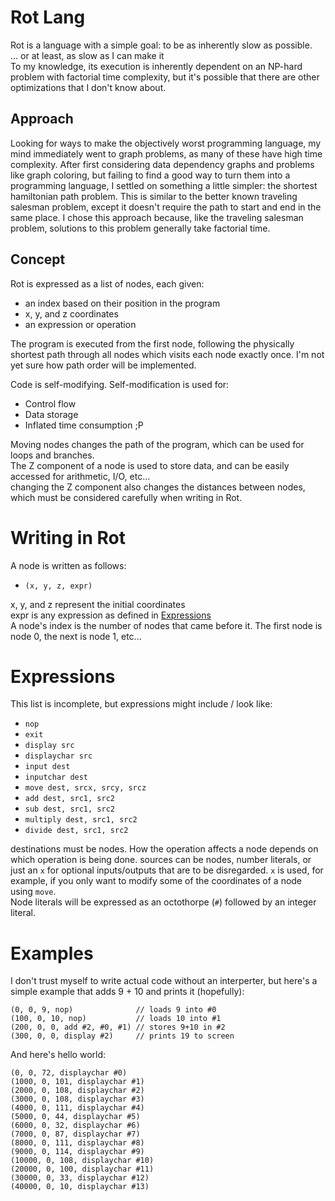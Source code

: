 # Rot Lang
Rot is a language with a simple goal: to be as inherently slow as possible.\
... or at least, as slow as I can make it\
To my knowledge, its execution is inherently dependent on an NP-hard problem with factorial time complexity, but it's possible that there are other optimizations that I don't know about. 

## Approach
Looking for ways to make the objectively worst programming language, my mind immediately went to graph problems, as many of these have high time complexity. After first considering data dependency graphs and problems like graph coloring, but failing to find a good way to turn them into a programming language, I settled on something a little simpler: the shortest hamiltonian path problem. This is similar to the better known traveling salesman problem, except it doesn't require the path to start and end in the same place. I chose this approach because, like the traveling salesman problem, solutions to this problem generally take factorial time.

## Concept
Rot is expressed as a list of nodes, each given:
* an index based on their position in the program
* x, y, and z coordinates
* an expression or operation

The program is executed from the first node, following the physically shortest path through all nodes which visits each node exactly once. I'm not yet sure how path order will be implemented.

Code is self-modifying. Self-modification is used for:
* Control flow
* Data storage
* Inflated time consumption ;P

Moving nodes changes the path of the program, which can be used for loops and branches.\
The Z component of a node is used to store data, and can be easily accessed for arithmetic, I/O, etc...\
changing the Z component also changes the distances between nodes, which must be considered carefully when writing in Rot.

# Writing in Rot
A node is written as follows:
- `(x, y, z, expr)`

x, y, and z represent the initial coordinates\
expr is any expression as defined in [Expressions](#Expressions)\
A node's index is the number of nodes that came before it. The first node is node 0, the next is node 1, etc...

# Expressions
This list is incomplete, but expressions might include / look like:
- `nop`
- `exit`
- `display src`
- `displaychar src`
- `input dest`
- `inputchar dest`
- `move dest, srcx, srcy, srcz`
- `add dest, src1, src2`
- `sub dest, src1, src2`
- `multiply dest, src1, src2`
- `divide dest, src1, src2`

destinations must be nodes. How the operation affects a node depends on which operation is being done.
sources can be nodes, number literals, or just an `x` for optional inputs/outputs that are to be disregarded. `x` is used, for example, if you only want to modify some of the coordinates of a node using `move`.\
Node literals will be expressed as an octothorpe (`#`) followed by an integer literal.

# Examples
I don't trust myself to write actual code without an interperter, but here's a simple example that adds 9 + 10 and prints it (hopefully):
```
(0, 0, 9, nop)              // loads 9 into #0
(100, 0, 10, nop)           // loads 10 into #1
(200, 0, 0, add #2, #0, #1) // stores 9+10 in #2
(300, 0, 0, display #2)     // prints 19 to screen
```

And here's hello world:
```
(0, 0, 72, displaychar #0)
(1000, 0, 101, displaychar #1)
(2000, 0, 108, displaychar #2)
(3000, 0, 108, displaychar #3)
(4000, 0, 111, displaychar #4)
(5000, 0, 44, displaychar #5)
(6000, 0, 32, displaychar #6)
(7000, 0, 87, displaychar #7)
(8000, 0, 111, displaychar #8)
(9000, 0, 114, displaychar #9)
(10000, 0, 108, displaychar #10)
(20000, 0, 100, displaychar #11)
(30000, 0, 33, displaychar #12)
(40000, 0, 10, displaychar #13)
```
